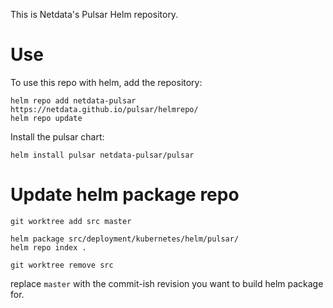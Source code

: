 This is Netdata's Pulsar Helm repository.

# Use

To use this repo with helm, add the repository:

```
helm repo add netdata-pulsar https://netdata.github.io/pulsar/helmrepo/
helm repo update
```

Install the pulsar chart:

```
helm install pulsar netdata-pulsar/pulsar
```

# Update helm package repo

```
git worktree add src master

helm package src/deployment/kubernetes/helm/pulsar/
helm repo index .

git worktree remove src
```

replace `master` with the commit-ish revision you want to build helm
package for.
